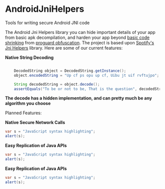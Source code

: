 # AndroidJniHelpers
Tools for writing secure Android JNI code

The Android Jni Helpers library you can hide important details of your app from
basic apk decompilation, and harden your app beyond [basic code shrinking](https://developer.android.com/studio/build/shrink-code.html)
from [proguard obfuscation](https://www.guardsquare.com/en/proguard). The project is based upon [Spotify's Jni Helpers](https://github.com/the-mac/JniHelpers.git)
library. Here are some of our current features:

**Native String Decoding**
```java

    DecodedString object = DecodedString.getInstance();
    object.encodedString = "Up cf ps opu up cf, Uibu jt uif rvftujpo";

    String decodedString = object.decode();
    assertEquals("To be or not to be, That is the question", decodedString);

```
**The decode has a hidden implementation, and can pretty much be any algorithm you choose**

Planned Features:

**Native Secure Network Calls**
```java
var s = "JavaScript syntax highlighting";
alert(s);
```

**Easy Replication of Java APIs**
```java
var s = "JavaScript syntax highlighting";
alert(s);
```

**Easy Replication of Java APIs**
```java
var s = "JavaScript syntax highlighting";
alert(s);
```


